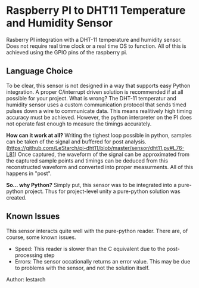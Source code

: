 # Raspberry PI to DHT11 Temperature and Humidity Sensor

Rasberry PI integration with a DHT-11 temperature and humidity sensor. Does not require real time clock or a real time OS to function. All of this is achieved using the GPIO pins of the raspberry pi.

## Language Choice

To be clear, this sensor is not designed in a way that supports easy Python integration. A proper C/interrupt driven solution is recommended if at all possible for your project.  What is wrong? The DHT-11 temperatur and humidity sensor uses a custom communication protocol that sends timed pulses down a wire to communicate data. This means realitively high timing accuracy must be achieved. However, the python interpreter on the PI does not operate fast enough to measure the timings accurately.

**How can it work at all?** Writing the tighest loop possible in python, samples can be taken of the signal and buffered for post analysis. (https://github.com/LeStarch/pi-dht11/blob/master/sensor/dht11.py#L76-L81) Once captured, the waveform of the signal can be approximated from the captured sample points and timings can be deduced from this reconstructed waveform and converted into proper measurments. All of this happens in "post".

**So... why Python?** Simply put, this sensor was to be integrated into a pure-python project. Thus for project-level unity a pure-python solution was created.

## Known Issues

This sensor interacts quite well with the pure-python reader. There are, of course, some known issues.

- Speed: This reader is slower than the C equivalent due to the post-processing step
- Errors: The sensor occationally returns an error value. This may be due to problems with the sensor, and not the solution itself. 


Author: lestarch

